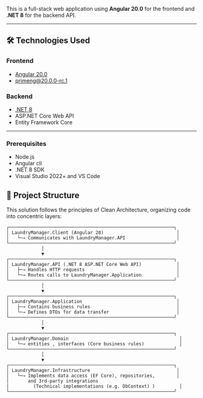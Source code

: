 This is a full-stack web application using **Angular 20.0** for the frontend and **.NET 8** for the backend API.

---

## 🛠 Technologies Used

### Frontend
- [Angular 20.0](https://angular.io/)
- [primeng@20.0.0-rc.1](https://primeng.org/)
  

### Backend
- [.NET 8](https://dotnet.microsoft.com/)
- ASP.NET Core Web API
- Entity Framework Core

---
### Prerequisites

- Node.js
- Angular cli
- .NET 8 SDK
- Visual Studio 2022+ and VS Code

  
## 📁 Project Structure

This solution follows the principles of Clean Architecture, organizing code into concentric layers:

```
┌─────────────────────────────────────────────────────────────┐
│ LaundryManager.Client (Angular 20)                           │
│   └─→ Communicates with LaundryManager.API                   │
└─────────────────────────────────────────────────────────────┘
             │
             ▼
┌─────────────────────────────────────────────────────────────┐
│ LaundryManager.API (.NET 8 ASP.NET Core Web API)             │
│   ├─→ Handles HTTP requests                                  │
│   └─→ Routes calls to LaundryManager.Application             │
└─────────────────────────────────────────────────────────────┘
             │
             ▼
┌─────────────────────────────────────────────────────────────┐
│ LaundryManager.Application                                   │
│   ├─→ Contains business rules                                │
│   └─→ Defines DTOs for data transfer                         │
└─────────────────────────────────────────────────────────────┘
             │
             ▼
┌─────────────────────────────────────────────────────────────┐
│ LaundryManager.Domain                                         │
│   └─→ entities , interfaces (Core business rules)             │
└─────────────────────────────────────────────────────────────┘
             │
             ▼
┌─────────────────────────────────────────────────────────────┐
│ LaundryManager.Infrastructure                                │
│   └─→ Implements data access (EF Core), repositories,        │
│       and 3rd-party integrations
|         (Technical implementations (e.g. DbContext) )         │
└─────────────────────────────────────────────────────────────┘
```






